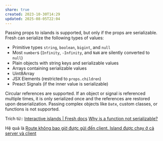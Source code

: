 ```yaml
---
share: true
created: 2023-10-30T14:29
updated: 2025-08-05T22:04
---
```

Passing props to islands is supported, but only if the props are serializable. Fresh can serialize the following types of values:

- Primitive types `string`, `boolean`, `bigint`, and `null`
- Most `number`s (`Infinity`, `-Infinity`, and `NaN` are silently converted to `null`)
- Plain objects with string keys and serializable values
- Arrays containing serializable values
- Uint8Array
- JSX Elements (restricted to `props.children`)
- Preact Signals (if the inner value is serializable)

Circular references are supported. If an object or signal is referenced multiple times, it is only serialized once and the references are restored upon deserialization. Passing complex objects like `Date`, custom classes, or functions is not supported.

Trích từ:: [Interactive islands | Fresh docs](https://fresh.deno.dev/docs/concepts/islands)
[Why is a function not serializable?](https://stackoverflow.com/q/27926619/3416774)

Hệ quả là [Route không bao giờ được gửi đến client. Island được chạy ở cả server và client](./Route%20kh%C3%B4ng%20bao%20gi%E1%BB%9D%20%C4%91%C6%B0%E1%BB%A3c%20g%E1%BB%ADi%20%C4%91%E1%BA%BFn%20client.%20Island%20%C4%91%C6%B0%E1%BB%A3c%20ch%E1%BA%A1y%20%E1%BB%9F%20c%E1%BA%A3%20server%20v%C3%A0%20client.md)